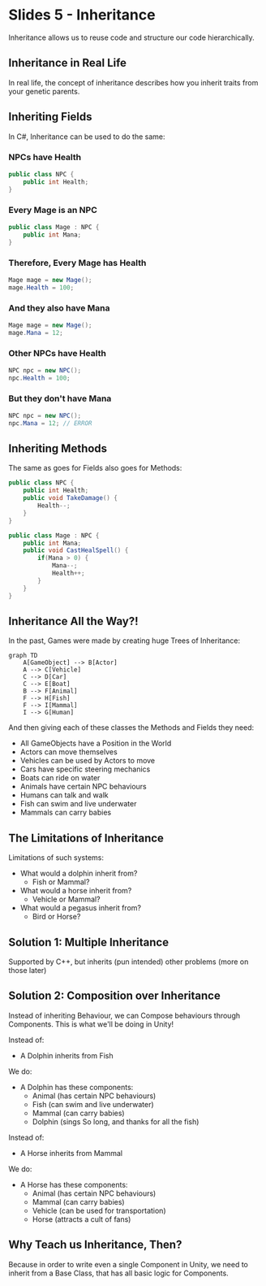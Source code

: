# Slides 5 - Inheritance

Inheritance allows us to reuse code and structure our code hierarchically.

## Inheritance in Real Life
In real life, the concept of inheritance describes how you inherit traits from your genetic parents.

## Inheriting Fields
In C#, Inheritance can be used to do the same:

### NPCs have Health

```csharp
public class NPC {
    public int Health;
}
```

### Every Mage is an NPC
```csharp
public class Mage : NPC {
    public int Mana;
}
```

### Therefore, Every Mage has Health

```csharp
Mage mage = new Mage();
mage.Health = 100;
```

### And they also have Mana
```csharp
Mage mage = new Mage();
mage.Mana = 12;
```

### Other NPCs have Health

```csharp
NPC npc = new NPC();
npc.Health = 100;
```

### But they don't have Mana

```csharp
NPC npc = new NPC();
npc.Mana = 12; // ERROR
```

## Inheriting Methods

The same as goes for Fields also goes for Methods:

```csharp
public class NPC {
    public int Health;
    public void TakeDamage() {
        Health--;
    }
}
```

```csharp
public class Mage : NPC {
    public int Mana;
    public void CastHealSpell() {
        if(Mana > 0) {
            Mana--;
            Health++;
        }
    }
}
```

## Inheritance All the Way?!
In the past, Games were made by creating huge Trees of Inheritance:

```mermaid
graph TD
    A[GameObject] --> B[Actor]
    A --> C[Vehicle]
    C --> D[Car]
    C --> E[Boat]
    B --> F[Animal]
    F --> H[Fish]
    F --> I[Mammal]
    I --> G[Human]
```

And then giving each of these classes the Methods and Fields they need:
- All GameObjects have a Position in the World
- Actors can move themselves
- Vehicles can be used by Actors to move
- Cars have specific steering mechanics
- Boats can ride on water
- Animals have certain NPC behaviours
- Humans can talk and walk
- Fish can swim and live underwater
- Mammals can carry babies

## The Limitations of Inheritance

Limitations of such systems:
- What would a dolphin inherit from?
  - Fish or Mammal?
- What would a horse inherit from?
  - Vehicle or Mammal?
- What would a pegasus inherit from?
  - Bird or Horse?

## Solution 1: Multiple Inheritance
Supported by C++, but inherits (pun intended) other problems (more on those later)

## Solution 2: Composition over Inheritance
Instead of inheriting Behaviour, we can Compose behaviours through Components. This is what we'll be doing in Unity!

Instead of:
- A Dolphin inherits from Fish

We do:
- A Dolphin has these components:
  - Animal (has certain NPC behaviours)
  - Fish (can swim and live underwater)
  - Mammal (can carry babies)
  - Dolphin (sings So long, and thanks for all the fish)

Instead of:
- A Horse inherits from Mammal

We do:
- A Horse has these components:
  - Animal (has certain NPC behaviours)
  - Mammal (can carry babies)
  - Vehicle (can be used for transportation)
  - Horse (attracts a cult of fans)

## Why Teach us Inheritance, Then?
Because in order to write even a single Component in Unity, we need to inherit from a Base Class, that has all basic logic for Components.